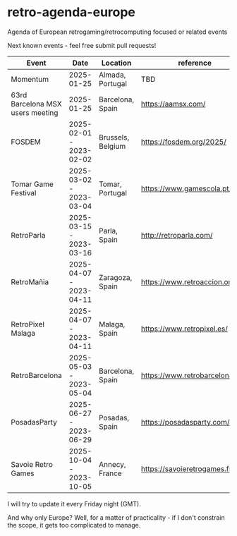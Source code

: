 # retro-agenda-europe
Agenda of European retrogaming/retrocomputing focused or related events

Next known events - feel free submit pull requests!

| Event                                   | Date                    | Location          | reference                       |
|-----------------------------------------|-------------------------|-------------------|---------------------------------|
| Momentum                                | 2025-01-25              | Almada, Portugal  | TBD                             |
| 63rd Barcelona MSX users meeting        | 2025-01-25              | Barcelona, Spain  | https://aamsx.com/              |
| FOSDEM                                  | 2025-02-01 - 2023-02-02 | Brussels, Belgium | https://fosdem.org/2025/        |
| Tomar Game Festival                     | 2025-03-02 - 2023-03-04 | Tomar, Portugal      | https://www.gamescola.pt/tgf    |
| RetroParla                              | 2025-03-15 - 2023-03-16 | Parla, Spain      | http://retroparla.com/          |
| RetroMañia                              | 2025-04-07 - 2023-04-11 | Zaragoza, Spain   | https://www.retroaccion.org/    |
| RetroPixel Malaga                       | 2025-04-07 - 2023-04-11 | Malaga, Spain     | https://www.retropixel.es/      |
| RetroBarcelona                          | 2025-05-03 - 2023-05-04 | Barcelona, Spain  | https://www.retrobarcelona.org/ |
| PosadasParty                            | 2025-06-27 - 2023-06-29 | Posadas, Spain    | https://posadasparty.com/       |
| Savoie Retro Games                      | 2025-10-04 - 2023-10-05 | Annecy, France    | https://savoieretrogames.fr/    |

I will try to update it every Friday night (GMT).

And why only Europe? Well, for a matter of practicality - if I don't constrain the scope, it gets too complicated to manage.
